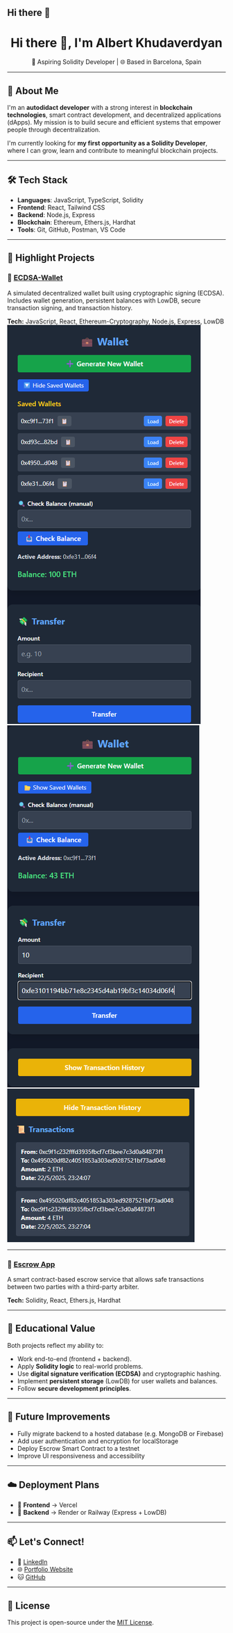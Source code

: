 ## Hi there 👋

<h1 align="center">Hi there 👋, I'm Albert Khudaverdyan</h1>
<p align="center">🔐 Aspiring Solidity Developer | 🌐 Based in Barcelona, Spain</p>

---

## 🧠 About Me

I'm an **autodidact developer** with a strong interest in **blockchain technologies**, smart contract development, and decentralized applications (dApps). My mission is to build secure and efficient systems that empower people through decentralization.

I'm currently looking for **my first opportunity as a Solidity Developer**, where I can grow, learn and contribute to meaningful blockchain projects.

---

## 🛠️ Tech Stack

- **Languages**: JavaScript, TypeScript, Solidity
- **Frontend**: React, Tailwind CSS
- **Backend**: Node.js, Express
- **Blockchain**: Ethereum, Ethers.js, Hardhat
- **Tools**: Git, GitHub, Postman, VS Code

---

## 🚀 Highlight Projects

### 🔹 [ECDSA-Wallet](https://github.com/Hayk-1315/ECDSA-Wallet)
A simulated decentralized wallet built using cryptographic signing (ECDSA).  
Includes wallet generation, persistent balances with LowDB, secure transaction signing, and transaction history.

**Tech:** JavaScript, React, Ethereum-Cryptography, Node.js, Express, LowDB  
![ECDSA Wallet UI](./Screenshots/WalletUI.png)  
![Transfer Funds](./Screenshots/Transfer.png)  
![Transaction History](./Screenshots/History.png)

---

### 🔹 [Escrow App](https://github.com/Hayk-1315/Escrow-App)
A smart contract-based escrow service that allows safe transactions between two parties with a third-party arbiter.

**Tech:** Solidity, React, Ethers.js, Hardhat

---

## 🎯 Educational Value

Both projects reflect my ability to:
- Work end-to-end (frontend + backend).
- Apply **Solidity logic** to real-world problems.
- Use **digital signature verification (ECDSA)** and cryptographic hashing.
- Implement **persistent storage** (LowDB) for user wallets and balances.
- Follow **secure development principles**.

---

## 🚧 Future Improvements

- Fully migrate backend to a hosted database (e.g. MongoDB or Firebase)
- Add user authentication and encryption for localStorage
- Deploy Escrow Smart Contract to a testnet
- Improve UI responsiveness and accessibility

---

## ☁️ Deployment Plans

- 🔸 **Frontend** → Vercel  
- 🔸 **Backend** → Render or Railway (Express + LowDB)

---

## 📫 Let's Connect!

- 🔗 [LinkedIn](https://www.linkedin.com/in/albert-khudaverdyan-656902253)
- 🌐 [Portfolio Website](http://www.albertkh.com/)
- 🐱 [GitHub](https://github.com/Hayk-1315)

---

## 📝 License

This project is open-source under the [MIT License](LICENSE).

